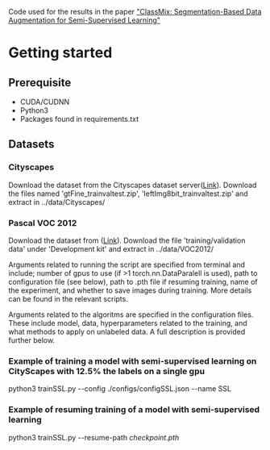 Code used for the results in the paper  ["ClassMix: Segmentation-Based Data Augmentation for Semi-Supervised Learning"](https://arxiv.org/abs/2007.07936)
# Getting started
## Prerequisite
*  CUDA/CUDNN 
*  Python3
*  Packages found in requirements.txt

## Datasets

### Cityscapes
Download the dataset from the Cityscapes dataset server([Link](https://www.cityscapes-dataset.com/)). Download the files named 'gtFine_trainvaltest.zip', 'leftImg8bit_trainvaltest.zip' and extract in ../data/Cityscapes/

### Pascal VOC 2012
Download the dataset from ([Link](http://host.robots.ox.ac.uk/pascal/VOC/voc2012/)). Download the file 'training/validation data' under 'Development kit' and extract in ../data/VOC2012/

Arguments related to running the script are specified from terminal and include; number of gpus to use (if >1 torch.nn.DataParalell is used), path to configuration file (see below), path to .pth file if resuming training, name of the experiment, and whether to save images during training. More details can be found in the relevant scripts.

Arguments related to the algoritms are specified in the configuration files. These include model, data, hyperparameters related to the training, and what methods to apply on unlabeled data. A full description is provided further below.

### Example of training a model with semi-supervised learning on CityScapes with 12.5% the labels on a single gpu

python3 trainSSL.py --config ./configs/configSSL.json --name SSL

### Example of resuming training of a model with semi-supervised learning

python3 trainSSL.py --resume-path *checkpoint.pth*



